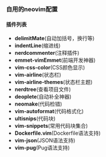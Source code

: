 ### 自用的neovim配置

#### 插件列表

* **delimitMate**(自动加括号，换行等)
* **indentLine**(缩进线)
* **nerdcommenter**(注释插件)
* **emmet-vimEmmet**(前端开发神器)
* **vim-css-color**(CSS颜色显示)
* **vim-airline**(状态栏)
* **vim-airline-themes**(状态栏主题)
* **nerdtree**(查看项目文件)
* **deoplete**(自动补全神器)
* **neomake**(代码检错)
* **vim-autoformat**(代码格式化)
* **ultisnips**(代码块)
* **vim-snippets**(常用代码块集合)
* **Dockerfile.vim**(Dockerfile语法支持)
* **vim-json**(JSON语法支持)
* **vim-pug**(Pug语法支持)
